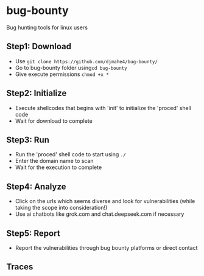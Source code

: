 # bug-bounty
Bug hunting tools for linux users
## Step1: Download
- Use ```git clone https://github.com/djmahe4/bug-bounty/ ```
- Go to bug-bounty folder using```cd bug-bounty ```
- Give execute permissions ```chmod +x * ```
## Step2: Initialize
- Execute shellcodes that begins with 'init' to initialize the 'proced' shell code
- Wait for download to complete
## Step3: Run
- Run the 'proced' shell code to start using ```./ ```
- Enter the domain name to scan
- Wait for the execution to complete
## Step4: Analyze
- Click on the urls which seems diverse and look for vulnerabilities (while taking the scope into consideration!)
- Use ai chatbots like grok.com and chat.deepseek.com if necessary
## Step5: Report
- Report the vulnerabilities through bug bounty platforms or direct contact

## Traces
``` ```
